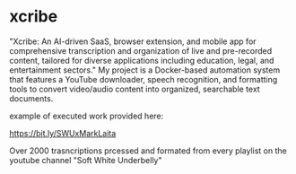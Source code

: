 # xcribe
"Xcribe: An AI-driven SaaS, browser extension, and mobile app for comprehensive transcription and organization of live and pre-recorded content, tailored for diverse applications including education, legal, and entertainment sectors."
 My project is a Docker-based automation system that features a YouTube downloader, speech recognition, and formatting tools to convert video/audio content into organized, searchable text documents.

example of executed work provided here:

https://bit.ly/SWUxMarkLaita

Over 2000 trasncriptions prcessed and formated from every playlist on the youtube channel "Soft White Underbelly"
